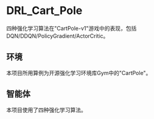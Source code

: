 # DRL_Cart_Pole
四种强化学习算法在"CartPole-v1"游戏中的表现，包括DQN/DDQN/PolicyGradient/ActorCritic。


## 环境
本项目所用算例为开源强化学习环境库Gym中的"CartPole"。


## 智能体
本项目使用了四种强化学习算法。
